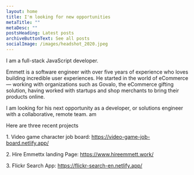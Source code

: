 ```yaml
---
layout: home
title: I'm looking for new opportunities
metaTitle: ""
metaDesc: ""
postsHeading: Latest posts
archiveButtonText: See all posts
socialImage: /images/headshot_2020.jpeg
---
```


I am a full-stack JavaScript developer. 

Emmett is a software engineer with over five years of experience who loves building incredible user experiences. He started in the world of eCommerce — working with organizations such as Govalo, the eCommerce gifting solution, having worked with startups and shop merchants to bring their products online.

I am looking for his next opportunity as a developer, or solutions engineer with a collaborative, remote team. am

H﻿ere are three recent projects

1﻿. Video game character job board: https://video-game-job-board.netlify.app/

2﻿. Hire Emmettx landing Page: https://www.hireemmett.work/

3﻿. Flickr Search App: https://flickr-search-en.netlify.app/


﻿ 
